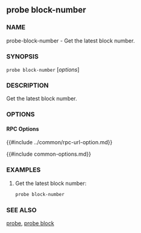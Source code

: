## probe block-number

### NAME

probe-block-number - Get the latest block number.

### SYNOPSIS

``probe block-number`` [*options*]

### DESCRIPTION

Get the latest block number.

### OPTIONS

#### RPC Options

{{#include ../common/rpc-url-option.md}}

{{#include common-options.md}}

### EXAMPLES

1. Get the latest block number:
    ```sh
    probe block-number
    ```

### SEE ALSO

[probe](./probe.md), [probe block](./probe-block.md)
